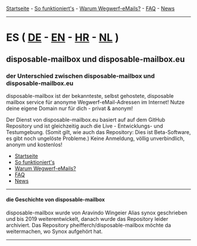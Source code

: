 [Startseite](https://gh.disposable-mailbox.eu/es/) - [So funktioniert's](https://gh.disposable-mailbox.eu/es/about.html) - [Warum Wegwerf-eMails?](https://gh.disposable-mailbox.eu/es/why.html) - [FAQ](https://gh.disposable-mailbox.eu/es/FAQ.html) - [News](https://gh.disposable-mailbox.eu/es/news.html) 

---

# ES ( [DE](https://gh.disposable-mailbox.eu/de/index.html) - [EN](https://gh.disposable-mailbox.eu/en/index.html) - [HR](https://gh.disposable-mailbox.eu/hr/index.html) - [NL](https://gh.disposable-mailbox.eu/nl/index.html) )


## disposable-mailbox und disposable-mailbox.eu

### der Unterschied zwischen disposable-mailbox und disposable-mailbox.eu
disposable-mailbox ist der bekannteste, selbst gehostete, disposable mailbox service für anonyme Wegwerf-eMail-Adressen im Internet!
Nutze deine eigene Domain nur für dich - privat & anonym!

Der Dienst von disposable-mailbox.eu basiert auf auf dem GitHub Repository und ist gleichzeitig auch die Live - Entwicklungs- und Testumgebung.
(Somit gilt, wie auch das Repository: Dies ist Beta-Software, es gibt noch ungelöste Probleme.)
Keine Anmeldung, völlig unverbindlich, anonym und kostenlos!

- [Startseite](https://gh.disposable-mailbox.eu/es/)
- [So funktioniert's](https://gh.disposable-mailbox.eu/es/about.html)
- [Warum Wegwerf-eMails?](https://gh.disposable-mailbox.eu/es/why.html)
- [FAQ](https://gh.disposable-mailbox.eu/es/FAQ.html) 
- [News](https://gh.disposable-mailbox.eu/es/news.html) 
---
#### die Geschichte von disposable-mailbox
disposable-mailbox wurde von Aravindo Wingeier Alias synox geschrieben und bis 2019 weiterentwickelt, danach wurde das Repository leider archiviert.
Das Repository pheifferch/disposable-mailbox möchte da weitermachen, wo Synox aufgehört hat.

---
